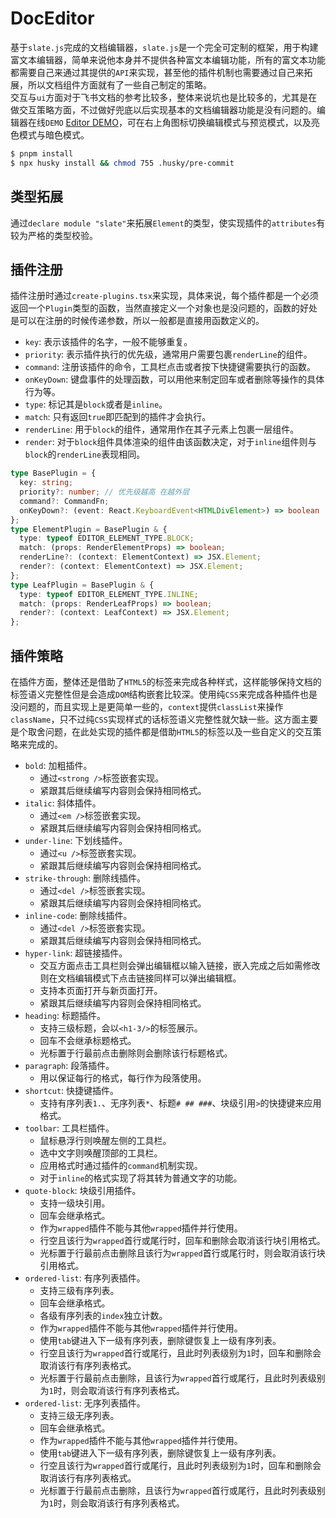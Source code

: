 # DocEditor
基于`slate.js`完成的文档编辑器，`slate.js`是一个完全可定制的框架，用于构建富文本编辑器，简单来说他本身并不提供各种富文本编辑功能，所有的富文本功能都需要自己来通过其提供的`API`来实现，甚至他的插件机制也需要通过自己来拓展，所以文档组件方面就有了一些自己制定的策略。  
交互与`ui`方面对于飞书文档的参考比较多，整体来说坑也是比较多的，尤其是在做交互策略方面，不过做好兜底以后实现基本的文档编辑器功能是没有问题的。编辑器在线`DEMO` [Editor DEMO](https://windrunnermax.github.io/DocEditor/)，可在右上角图标切换编辑模式与预览模式，以及亮色模式与暗色模式。  
  

```bash
$ pnpm install
$ npx husky install && chmod 755 .husky/pre-commit
```

## 类型拓展
通过`declare module "slate"`来拓展`Element`的类型，使实现插件的`attributes`有较为严格的类型校验。
## 插件注册
插件注册时通过`create-plugins.tsx`来实现，具体来说，每个插件都是一个必须返回一个`Plugin`类型的函数，当然直接定义一个对象也是没问题的，函数的好处是可以在注册的时候传递参数，所以一般都是直接用函数定义的。

* `key`: 表示该插件的名字，一般不能够重复。
* `priority`: 表示插件执行的优先级，通常用户需要包裹`renderLine`的组件。
* `command`: 注册该插件的命令，工具栏点击或者按下快捷键需要执行的函数。
* `onKeyDown`: 键盘事件的处理函数，可以用他来制定回车或者删除等操作的具体行为等。
* `type`: 标记其是`block`或者是`inline`。
* `match`: 只有返回`true`即匹配到的插件才会执行。
* `renderLine`: 用于`block`的组件，通常用作在其子元素上包裹一层组件。
* `render`: 对于`block`组件具体渲染的组件由该函数决定，对于`inline`组件则与`block`的`renderLine`表现相同。


```typescript
type BasePlugin = {
  key: string;
  priority?: number; // 优先级越高 在越外层
  command?: CommandFn;
  onKeyDown?: (event: React.KeyboardEvent<HTMLDivElement>) => boolean | void;
};
type ElementPlugin = BasePlugin & {
  type: typeof EDITOR_ELEMENT_TYPE.BLOCK;
  match: (props: RenderElementProps) => boolean;
  renderLine?: (context: ElementContext) => JSX.Element;
  render?: (context: ElementContext) => JSX.Element;
};
type LeafPlugin = BasePlugin & {
  type: typeof EDITOR_ELEMENT_TYPE.INLINE;
  match: (props: RenderLeafProps) => boolean;
  render?: (context: LeafContext) => JSX.Element;
};
```
## 插件策略
在插件方面，整体还是借助了`HTML5`的标签来完成各种样式，这样能够保持文档的标签语义完整性但是会造成`DOM`结构嵌套比较深。使用纯`CSS`来完成各种插件也是没问题的，而且实现上是更简单一些的，`context`提供`classList`来操作`className`，只不过纯`CSS`实现样式的话标签语义完整性就欠缺一些。这方面主要是个取舍问题，在此处实现的插件都是借助`HTML5`的标签以及一些自定义的交互策略来完成的。

* `bold`: 加粗插件。
    * 通过`<strong />`标签嵌套实现。
    * 紧跟其后继续编写内容则会保持相同格式。
* `italic`: 斜体插件。
    * 通过`<em />`标签嵌套实现。
    * 紧跟其后继续编写内容则会保持相同格式。
* `under-line`: 下划线插件。
    * 通过`<u />`标签嵌套实现。
    * 紧跟其后继续编写内容则会保持相同格式。
* `strike-through`: 删除线插件。
    * 通过`<del />`标签嵌套实现。
    * 紧跟其后继续编写内容则会保持相同格式。
* `inline-code`: 删除线插件。
    * 通过`<del />`标签嵌套实现。
    * 紧跟其后继续编写内容则会保持相同格式。
* `hyper-link`: 超链接插件。
    * 交互方面点击工具栏则会弹出编辑框以输入链接，嵌入完成之后如需修改则在文档编辑模式下点击链接同样可以弹出编辑框。
    * 支持本页面打开与新页面打开。
    * 紧跟其后继续编写内容则会保持相同格式。
* `heading`: 标题插件。
    * 支持三级标题，会以`<h1-3/>`的标签展示。
    * 回车不会继承标题格式。
    * 光标置于行最前点击删除则会删除该行标题格式。
* `paragraph`: 段落插件。
    * 用以保证每行的格式，每行作为段落使用。
* `shortcut`: 快捷键插件。
    * 支持有序列表`1.`、无序列表`*`、标题`# ## ###`、块级引用`>`的快捷键来应用格式。
* `toolbar`: 工具栏插件。
    * 鼠标悬浮行则唤醒左侧的工具栏。
    * 选中文字则唤醒顶部的工具栏。
    * 应用格式时通过插件的`command`机制实现。
    * 对于`inline`的格式实现了将其转为普通文字的功能。
* `quote-block`: 块级引用插件。
    * 支持一级块引用。
    * 回车会继承格式。
    * 作为`wrapped`插件不能与其他`wrapped`插件并行使用。
    * 行空且该行为`wrapped`首行或尾行时，回车和删除会取消该行块引用格式。
    * 光标置于行最前点击删除且该行为`wrapped`首行或尾行时，则会取消该行块引用格式。
* `ordered-list`: 有序列表插件。
    * 支持三级有序列表。
    * 回车会继承格式。
    * 各级有序列表的`index`独立计数。
    * 作为`wrapped`插件不能与其他`wrapped`插件并行使用。
    * 使用`tab`键进入下一级有序列表，删除键恢复上一级有序列表。
    * 行空且该行为`wrapped`首行或尾行，且此时列表级别为`1`时，回车和删除会取消该行有序列表格式。
    * 光标置于行最前点击删除，且该行为`wrapped`首行或尾行，且此时列表级别为`1`时，则会取消该行有序列表格式。
* `ordered-list`: 无序列表插件。
    * 支持三级无序列表。
    * 回车会继承格式。
    * 作为`wrapped`插件不能与其他`wrapped`插件并行使用。
    * 使用`tab`键进入下一级有序列表，删除键恢复上一级有序列表。
    * 行空且该行为`wrapped`首行或尾行，且此时列表级别为`1`时，回车和删除会取消该行有序列表格式。
    * 光标置于行最前点击删除，且该行为`wrapped`首行或尾行，且此时列表级别为`1`时，则会取消该行有序列表格式。

